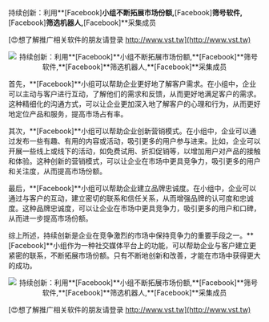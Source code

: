 持续创新：利用**[Facebook]**小组不断拓展市场份额,**[Facebook]**筛号软件,**[Facebook]**筛选机器人,**[Facebook]**采集成员

[😍想了解推广相关软件的朋友请登录 http://www.vst.tw](http://www.vst.tw)

 <center><img src="https://vst.tw/MP4/tuiguang/png/3.png" alt="持续创新：利用**[Facebook]**小组不断拓展市场份额,**[Facebook]**筛号软件,**[Facebook]**筛选机器人,**[Facebook]**采集成员"></center>

首先，**[Facebook]**小组可以帮助企业更好地了解客户需求。在小组中，企业可以主动与客户进行互动，了解他们的需求和反馈，从而更好地满足客户的需求。这种精细化的沟通方式，可以让企业更加深入地了解客户的心理和行为，从而更好地定位产品和服务，提高市场占有率。

其次，**[Facebook]**小组可以帮助企业创新营销模式。在小组中，企业可以通过发布一些有趣、有用的内容或活动，吸引更多的用户参与进来。比如，企业可以开展一些线上或线下的活动，如免费试用、折扣促销等，以增加用户对产品的接触和体验。这种创新的营销模式，可以让企业在市场中更具竞争力，吸引更多的用户和关注度，从而提高市场份额。

最后，**[Facebook]**小组可以帮助企业建立品牌忠诚度。在小组中，企业可以通过与客户的互动，建立密切的联系和信任关系，从而增强品牌的认可度和忠诚度。这种品牌忠诚度，可以让企业在市场中更具竞争力，吸引更多的用户和口碑，从而进一步提高市场份额。

综上所述，持续创新是企业在竞争激烈的市场中保持竞争力的重要手段之一。**[Facebook]**小组作为一种社交媒体平台上的功能，可以帮助企业与客户建立更紧密的联系，不断拓展市场份额。只有不断地创新和改善，才能在市场中获得更大的成功。

 <center><img src="https://vst.tw/MP4/tuiguang/png/8.png" alt="持续创新：利用**[Facebook]**小组不断拓展市场份额,**[Facebook]**筛号软件,**[Facebook]**筛选机器人,**[Facebook]**采集成员"></center>

[😍想了解推广相关软件的朋友请登录 http://www.vst.tw](http://www.vst.tw)



